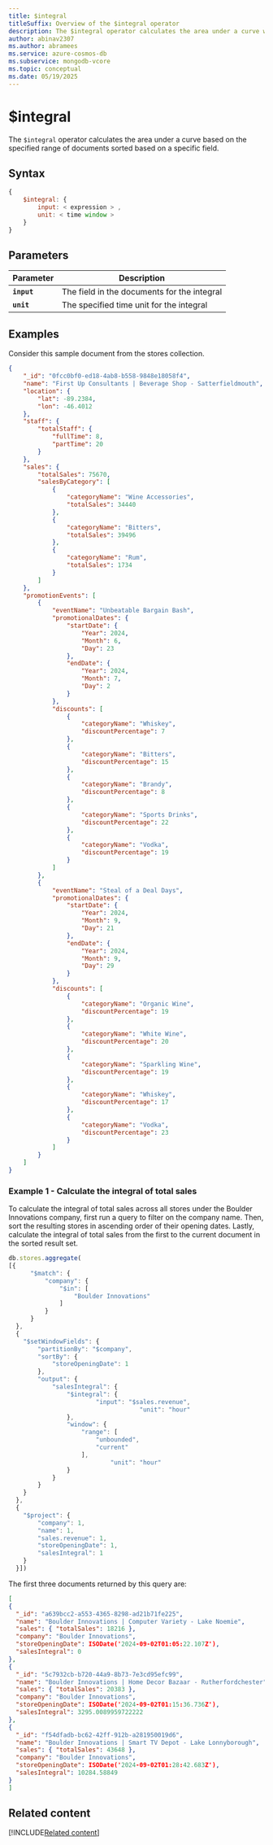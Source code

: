 ```yaml
---
title: $integral
titleSuffix: Overview of the $integral operator
description: The $integral operator calculates the area under a curve with the specified range of documents forming the adjacent documents for the calculation.
author: abinav2307
ms.author: abramees
ms.service: azure-cosmos-db
ms.subservice: mongodb-vcore
ms.topic: conceptual
ms.date: 05/19/2025
---
```


# $integral

The `$integral` operator calculates the area under a curve based on the specified range of documents sorted based on a specific field.

## Syntax

```javascript
{
    $integral: {
        input: < expression > ,
        unit: < time window >
    }
}
```

## Parameters

| Parameter | Description |
| --- | --- |
| **`input`** | The field in the documents for the integral|
| **`unit`** | The specified time unit for the integral|

## Examples

Consider this sample document from the stores collection.

```json
{
    "_id": "0fcc0bf0-ed18-4ab8-b558-9848e18058f4",
    "name": "First Up Consultants | Beverage Shop - Satterfieldmouth",
    "location": {
        "lat": -89.2384,
        "lon": -46.4012
    },
    "staff": {
        "totalStaff": {
            "fullTime": 8,
            "partTime": 20
        }
    },
    "sales": {
        "totalSales": 75670,
        "salesByCategory": [
            {
                "categoryName": "Wine Accessories",
                "totalSales": 34440
            },
            {
                "categoryName": "Bitters",
                "totalSales": 39496
            },
            {
                "categoryName": "Rum",
                "totalSales": 1734
            }
        ]
    },
    "promotionEvents": [
        {
            "eventName": "Unbeatable Bargain Bash",
            "promotionalDates": {
                "startDate": {
                    "Year": 2024,
                    "Month": 6,
                    "Day": 23
                },
                "endDate": {
                    "Year": 2024,
                    "Month": 7,
                    "Day": 2
                }
            },
            "discounts": [
                {
                    "categoryName": "Whiskey",
                    "discountPercentage": 7
                },
                {
                    "categoryName": "Bitters",
                    "discountPercentage": 15
                },
                {
                    "categoryName": "Brandy",
                    "discountPercentage": 8
                },
                {
                    "categoryName": "Sports Drinks",
                    "discountPercentage": 22
                },
                {
                    "categoryName": "Vodka",
                    "discountPercentage": 19
                }
            ]
        },
        {
            "eventName": "Steal of a Deal Days",
            "promotionalDates": {
                "startDate": {
                    "Year": 2024,
                    "Month": 9,
                    "Day": 21
                },
                "endDate": {
                    "Year": 2024,
                    "Month": 9,
                    "Day": 29
                }
            },
            "discounts": [
                {
                    "categoryName": "Organic Wine",
                    "discountPercentage": 19
                },
                {
                    "categoryName": "White Wine",
                    "discountPercentage": 20
                },
                {
                    "categoryName": "Sparkling Wine",
                    "discountPercentage": 19
                },
                {
                    "categoryName": "Whiskey",
                    "discountPercentage": 17
                },
                {
                    "categoryName": "Vodka",
                    "discountPercentage": 23
                }
            ]
        }
    ]
}
```

### Example 1 - Calculate the integral of total sales

To calculate the integral of total sales across all stores under the Boulder Innovations company, first run a query to filter on the company name. Then, sort the resulting stores in ascending order of their opening dates. Lastly, calculate the integral of total sales from the first to the current document in the sorted result set.

```javascript
db.stores.aggregate(
[{
      "$match": {
          "company": {
              "$in": [
                  "Boulder Innovations"
              ]
          }
      }
  },
  {
    "$setWindowFields": {
        "partitionBy": "$company",
        "sortBy": {
            "storeOpeningDate": 1
        },
        "output": {
            "salesIntegral": {
                "$integral": {
                        "input": "$sales.revenue",
						            "unit": "hour"
                },
                "window": {
                    "range": [
                        "unbounded",
                        "current"
                    ],
					        "unit": "hour"
                }
            }
        }
    }
  },
  {
    "$project": {
        "company": 1,
        "name": 1,
        "sales.revenue": 1,
        "storeOpeningDate": 1,
        "salesIntegral": 1
    }
  }])
```

The first three documents returned by this query are:

```json
[
{
  "_id": "a639bcc2-a553-4365-8298-ad21b71fe225",
  "name": "Boulder Innovations | Computer Variety - Lake Noemie",
  "sales": { "totalSales": 18216 },
  "company": "Boulder Innovations",
  "storeOpeningDate": ISODate('2024-09-02T01:05:22.107Z'),
  "salesIntegral": 0
},
{
  "_id": "5c7932cb-b720-44a9-8b73-7e3cd95efc99",
  "name": "Boulder Innovations | Home Decor Bazaar - Rutherfordchester",
  "sales": { "totalSales": 20383 },
  "company": "Boulder Innovations",
  "storeOpeningDate": ISODate('2024-09-02T01:15:36.736Z'),
  "salesIntegral": 3295.0089959722222
},
{
  "_id": "f54dfadb-bc62-42ff-912b-a281950019d6",
  "name": "Boulder Innovations | Smart TV Depot - Lake Lonnyborough",
  "sales": { "totalSales": 43648 },
  "company": "Boulder Innovations",
  "storeOpeningDate": ISODate('2024-09-02T01:28:42.683Z'),
  "salesIntegral": 10284.58849
}
]
```

## Related content

[!INCLUDE[Related content](../includes/related-content.md)]
